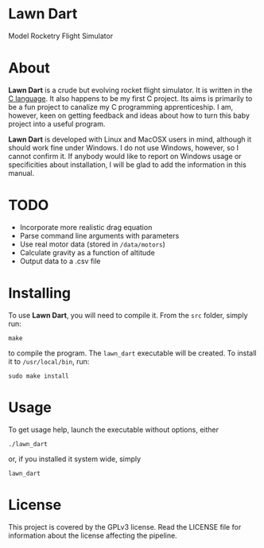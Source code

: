 # Lawn Dart
Model Rocketry Flight Simulator

# About
**Lawn Dart** is a crude but evolving rocket flight simulator. It is written in
the [C language](http://en.wikipedia.org/wiki/C_\(programming_language\)). It also
happens to be my first C project. Its aims is primarily to be a fun project to
canalize my C programming apprenticeship. I am, however, keen on getting
feedback and ideas about how to turn this baby project into a useful program.

**Lawn Dart** is developed with Linux and MacOSX users in mind, although it
should work fine under Windows. I do not use Windows, however, so I cannot
confirm it. If anybody would like to report on Windows usage or specificities
about installation, I will be glad to add the information in this manual.

# TODO
- Incorporate more realistic drag equation
- Parse command line arguments with parameters
- Use real motor data (stored in `/data/motors`)
- Calculate gravity as a function of altitude
- Output data to a .csv file

# Installing
To use **Lawn Dart**, you will need to compile it. From the `src` folder,
simply run:

```
make
```

to compile the program. The `lawn_dart` executable will be
created. To install it to `/usr/local/bin`, run:

```
sudo make install
```

# Usage
To get usage help, launch the executable without options, either

```
./lawn_dart
```

or, if you installed it system wide, simply

```
lawn_dart
```

# License
This project is covered by the GPLv3 license. Read the LICENSE file for
information about the license affecting the pipeline.

